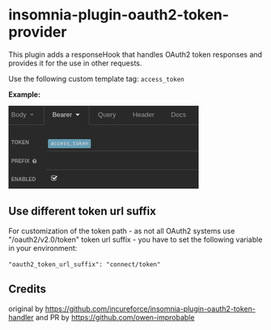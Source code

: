# insomnia-plugin-oauth2-token-provider

This plugin adds a responseHook that handles OAuth2 token responses and provides it for the use in other requests.

Use the following custom template tag: `access_token`

**Example:** 

![GitHub Logo](/images/example.png)

## Use different token url suffix

For customization of the token path - as not all OAuth2 systems use "/oauth2/v2.0/token" token url suffix - you have to set the following variable in your environment:

`"oauth2_token_url_suffix": "connect/token"`

## Credits

original by https://github.com/incureforce/insomnia-plugin-oauth2-token-handler and PR by https://github.com/owen-improbable